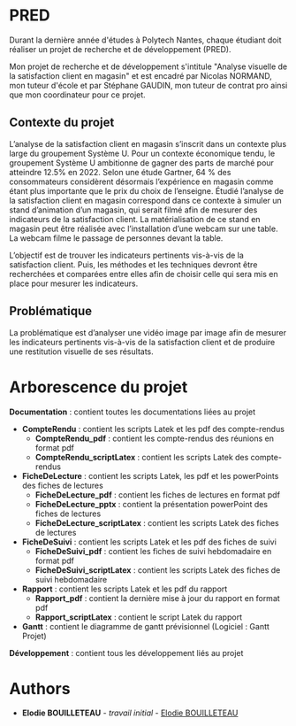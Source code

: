 # PRED

Durant la dernière année d'études à Polytech Nantes, chaque étudiant doit réaliser un projet de recherche et de développement (PRED).

Mon projet de recherche et de développement s'intitule "Analyse visuelle de la satisfaction client en magasin" et est encadré par Nicolas NORMAND, mon tuteur d'école et par Stéphane GAUDIN, mon tuteur de contrat pro ainsi que mon coordinateur pour ce projet.

## Contexte du projet

L’analyse de la satisfaction client en magasin s’inscrit dans un contexte plus large du groupement Système U. Pour un contexte économique tendu, le groupement Système U ambitionne de gagner des parts de marché pour atteindre 12.5% en 2022. Selon une étude Gartner, 64 % des consommateurs considèrent désormais l’expérience en magasin comme étant plus importante que le prix du choix de l’enseigne. Étudié l’analyse de la satisfaction client en magasin correspond dans ce contexte à simuler un stand d’animation d’un magasin, qui serait filmé afin de mesurer des indicateurs de la satisfaction client. La matérialisation de ce stand en magasin peut être réalisée avec l’installation d’une webcam sur une table. La webcam filme le passage de personnes devant la table. 

L’objectif est de trouver les indicateurs pertinents vis-à-vis de la satisfaction client. Puis, les méthodes et les techniques devront être recherchées et comparées entre elles afin de choisir celle qui sera mis en place pour mesurer les indicateurs. 

## Problématique

La problématique est d’analyser une vidéo image par image afin de mesurer les indicateurs pertinents vis-à-vis de la satisfaction client et de produire une restitution visuelle de ses résultats.

# Arborescence du projet

**Documentation** : contient toutes les documentations liées au projet
* **CompteRendu** : contient les scripts Latek et les pdf des compte-rendus
    * **CompteRendu_pdf** : contient les compte-rendus des réunions en format pdf
    * **CompteRendu_scriptLatex** : contient les scripts Latek des compte-rendus
* **FicheDeLecture** : contient les scripts Latek, les pdf et les powerPoints des fiches de lectures 
    * **FicheDeLecture_pdf** : contient les fiches de lectures en format pdf
    * **FicheDeLecture_pptx** : contient la présentation powerPoint des fiches de lectures
    * **FicheDeLecture_scriptLatex** : contient les scripts Latek des fiches de lectures
* **FicheDeSuivi** : contient les scripts Latek et les pdf des fiches de suivi     
    * **FicheDeSuivi_pdf** : contient les fiches de suivi hebdomadaire en format pdf
    * **FicheDeSuivi_scriptLatex** : contient les scripts Latek des fiches de suivi hebdomadaire
* **Rapport** : contient les scripts Latek et les pdf du rapport      
    * **Rapport_pdf** : contient la dernière mise à jour du rapport en format pdf
    * **Rapport_scriptLatex** : contient le script Latek du rapport
* **Gantt** : contient le diagramme de gantt prévisionnel (Logiciel : Gantt Projet)

**Développement** : contient tous les développement liés au projet

# Authors

* **Elodie BOUILLETEAU** - *travail initial* - [Elodie BOUILLETEAU](https://gitlab.univ-nantes.fr/E166201D)